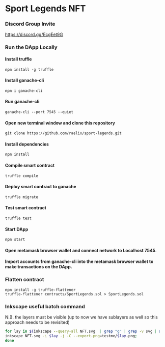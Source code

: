 # Sport Legends NFT

### Discord Group Invite

https://discord.gg/EcgEet9G

### Run the DApp Locally
#### Install truffle
```
npm install -g truffle
```
#### Install ganache-cli
```
npm i ganache-cli
```
#### Run ganache-cli
```
ganache-cli --port 7545 --quiet
```
#### Open new terminal window and clone this repository
```
git clone https://github.com/raelix/sport-legends.git
```
#### Install dependencies
```
npm install
```
#### Compile smart contract
```
truffle compile
```
#### Deploy smart contract to ganache
```
truffle migrate
```
#### Test smart contract
```
truffle test
```
#### Start DApp
```
npm start
```
#### Open metamask browser wallet and connect network to Localhost 7545.
#### Import accounts from ganache-cli into the metamask browser wallet to make transactions on the DApp.

### Flatten contract
```
npm install -g truffle-flattener
truffle-flattener contracts/SportLegends.sol > SportLegends.sol
```


### Inkscape useful batch command
N.B. the layers must be visible (up to now we have sublayers as well so this approach needs to be revisited)
```bash
for lay in $(inkscape --query-all NFT.svg  | grep "g" | grep -v svg | awk -F, '{print $1}'); do 
inkscape NFT.svg -i $lay -j -C --export-png=testme/$lay.png; 
done
```